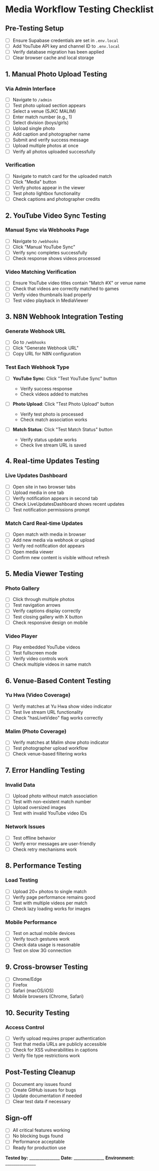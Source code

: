 # Media Workflow Testing Checklist

## Pre-Testing Setup

- [ ] Ensure Supabase credentials are set in `.env.local`
- [ ] Add YouTube API key and channel ID to `.env.local`
- [ ] Verify database migration has been applied
- [ ] Clear browser cache and local storage

## 1. Manual Photo Upload Testing

### Via Admin Interface
- [ ] Navigate to `/admin`
- [ ] Test photo upload section appears
- [ ] Select a venue (SJKC MALIM)
- [ ] Enter match number (e.g., 1)
- [ ] Select division (boys/girls)
- [ ] Upload single photo
- [ ] Add caption and photographer name
- [ ] Submit and verify success message
- [ ] Upload multiple photos at once
- [ ] Verify all photos uploaded successfully

### Verification
- [ ] Navigate to match card for the uploaded match
- [ ] Click "Media" button
- [ ] Verify photos appear in the viewer
- [ ] Test photo lightbox functionality
- [ ] Check captions and photographer credits

## 2. YouTube Video Sync Testing

### Manual Sync via Webhooks Page
- [ ] Navigate to `/webhooks`
- [ ] Click "Manual YouTube Sync"
- [ ] Verify sync completes successfully
- [ ] Check response shows videos processed

### Video Matching Verification
- [ ] Ensure YouTube video titles contain "Match #X" or venue name
- [ ] Check that videos are correctly matched to games
- [ ] Verify video thumbnails load properly
- [ ] Test video playback in MediaViewer

## 3. N8N Webhook Integration Testing

### Generate Webhook URL
- [ ] Go to `/webhooks`
- [ ] Click "Generate Webhook URL"
- [ ] Copy URL for N8N configuration

### Test Each Webhook Type
- [ ] **YouTube Sync**: Click "Test YouTube Sync" button
  - Verify success response
  - Check videos added to matches
  
- [ ] **Photo Upload**: Click "Test Photo Upload" button
  - Verify test photo is processed
  - Check match association works
  
- [ ] **Match Status**: Click "Test Match Status" button
  - Verify status update works
  - Check live stream URL is saved

## 4. Real-time Updates Testing

### Live Updates Dashboard
- [ ] Open site in two browser tabs
- [ ] Upload media in one tab
- [ ] Verify notification appears in second tab
- [ ] Check LiveUpdatesDashboard shows recent updates
- [ ] Test notification permissions prompt

### Match Card Real-time Updates
- [ ] Open match with media in browser
- [ ] Add new media via webhook or upload
- [ ] Verify red notification dot appears
- [ ] Open media viewer
- [ ] Confirm new content is visible without refresh

## 5. Media Viewer Testing

### Photo Gallery
- [ ] Click through multiple photos
- [ ] Test navigation arrows
- [ ] Verify captions display correctly
- [ ] Test closing gallery with X button
- [ ] Check responsive design on mobile

### Video Player
- [ ] Play embedded YouTube videos
- [ ] Test fullscreen mode
- [ ] Verify video controls work
- [ ] Check multiple videos in same match

## 6. Venue-Based Content Testing

### Yu Hwa (Video Coverage)
- [ ] Verify matches at Yu Hwa show video indicator
- [ ] Test live stream URL functionality
- [ ] Check "hasLiveVideo" flag works correctly

### Malim (Photo Coverage)
- [ ] Verify matches at Malim show photo indicator
- [ ] Test photographer upload workflow
- [ ] Check venue-based filtering works

## 7. Error Handling Testing

### Invalid Data
- [ ] Upload photo without match association
- [ ] Test with non-existent match number
- [ ] Upload oversized images
- [ ] Test with invalid YouTube video IDs

### Network Issues
- [ ] Test offline behavior
- [ ] Verify error messages are user-friendly
- [ ] Check retry mechanisms work

## 8. Performance Testing

### Load Testing
- [ ] Upload 20+ photos to single match
- [ ] Verify page performance remains good
- [ ] Test with multiple videos per match
- [ ] Check lazy loading works for images

### Mobile Performance
- [ ] Test on actual mobile devices
- [ ] Verify touch gestures work
- [ ] Check data usage is reasonable
- [ ] Test on slow 3G connection

## 9. Cross-browser Testing

- [ ] Chrome/Edge
- [ ] Firefox
- [ ] Safari (macOS/iOS)
- [ ] Mobile browsers (Chrome, Safari)

## 10. Security Testing

### Access Control
- [ ] Verify upload requires proper authentication
- [ ] Test that media URLs are publicly accessible
- [ ] Check for XSS vulnerabilities in captions
- [ ] Verify file type restrictions work

## Post-Testing Cleanup

- [ ] Document any issues found
- [ ] Create GitHub issues for bugs
- [ ] Update documentation if needed
- [ ] Clear test data if necessary

## Sign-off

- [ ] All critical features working
- [ ] No blocking bugs found
- [ ] Performance acceptable
- [ ] Ready for production use

**Tested by:** _______________
**Date:** _______________
**Environment:** _______________